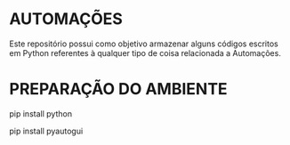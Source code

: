 # AUTOMAÇÕES

Este repositório possui como objetivo armazenar alguns códigos escritos em Python referentes à qualquer tipo de coisa relacionada a Automações.

# PREPARAÇÃO DO AMBIENTE

pip install python

pip install pyautogui

